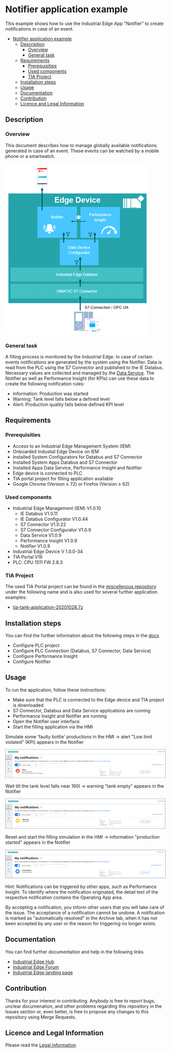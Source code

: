 # Notifier application example

This example shows how to use the Industrial Edge App "Notifier" to create notifications in case of an event.

- [Notifier application example](#notifier-application-example)
  - [Description](#description)
    - [Overview](#overview)
    - [General task](#general-task)
  - [Requirements](#requirements)
    - [Prerequisities](#prerequisities)
    - [Used components](#used-components)
    - [TIA Project](#tia-project)
  - [Installation steps](#installation-steps)
  - [Usage](#usage)
  - [Documentation](#documentation)
  - [Contribution](#contribution)
  - [Licence and Legal Information](#licence-and-legal-information)

## Description

### Overview

This document describes how to manage globally available notifications generated in case of an event.
These events can be watched by a mobile phone or a smartwatch.

![0](docs/graphics/0_Overview.PNG)

### General task

A filling process is monitored by the Industrial Edge. In case of certain events notifications are generated by the system using the Notifier.
Data is read from the PLC using the S7 Connector and published to the IE Databus.
Necessary values are collected and managed by the [Data Service](https://github.com/industrial-edge/data-service).
The Notifier as well as Performance Insight (for KPIs) can use these data to create the following notification rules:

- Information: Production was started
- Warning: Tank level falls below a defined level
- Alert: Production quality falls below defined KPI level

## Requirements

### Prerequisities

- Access to an Industrial Edge Management System (IEM)
- Onboarded Industial Edge Device on IEM
- Installed System Configurators for Databus and S7 Connector
- Installed System Apps Databus and S7 Connector
- Installed Apps Data Service, Performance Insight and Notifier
- Edge device is connected to PLC
- TIA portal project for filling application available
- Google Chrome (Version ≥ 72) or Firefox (Version ≥ 62)

### Used components

- Industrial Edge Management (IEM) V1.0.10
  - IE Databus V1.0.11
  - IE Databus Configurator V1.0.44
  - S7 Connector V1.0.22
  - S7 Connector Configurator V1.0.9
  - Data Service V1.0.9
  - Performance Insight V1.0.9
  - Notifier V1.0.9
- Industrial Edge Device V 1.0.0-34
- TIA Portal V16
- PLC: CPU 1511 FW 2.8.3

### TIA Project

The used TIA Portal project can be found in the [miscellenous repository](https://github.com/industrial-edge/miscellenous) under the following name and is also used for several further application examples:

- [tia-tank-application-20201028.7z](https://github.com/industrial-edge/miscellenous/blob/main/tia-tank-application-20201028.7z)

## Installation steps

You can find the further information about the following steps in the [docs](docs/Installation.md)

- Configure PLC project
- Configure PLC Connection (Databus, S7 Connector, Data Service)
- Configure Performance Insight
- Configure Notifier

## Usage

To run the application, follow these instructions:

- Make sure that the  PLC is connected to the Edge device and TIA project is downloaded
- S7 Connector, Databus and Data Service applications are running
- Performance Insight and Notifier are running
- Open the Notifier user interface
- Start the filling application via the HMI

Simulate some 'faulty bottle' productions in the HMI
-> alert "Low limit violated" (KPI) appears in the Notifier

![5_3](docs/graphics/5_3_Notifier.PNG)

Wait till the tank level falls near 160l
-> warning "tank empty" appears in the Notifier

![5_4](docs/graphics/5_4_Notifier.PNG)

Reset and start the filling simulation in the HMI
-> information "production started" appears in the Notifier

![5_5](docs/graphics/5_5_Notifier.PNG)

Hint: Notifications can be triggered by other apps, such as Performance Insight.
To identify where the notification originated, the detail text of the respective notification contains the Operating App area.

By accepting a notification, you inform  other users that you will take care of the issue. The acceptance of a notification cannot be undone.
A notification is marked as "automatically resolved" in the Archive tab, when it has not been accepted by any user or the reason for triggering no longer exists.

## Documentation

You can find further documentation and help in the following links
  - [Industrial Edge Hub](https://iehub.eu1.edge.siemens.cloud/#/documentation)
  - [Industrial Edge Forum](https://www.siemens.com/industrial-edge-forum)
  - [Industrial Edge landing page](http://siemens.com/industrial-edge)
  
## Contribution

Thanks for your interest in contributing. Anybody is free to report bugs, unclear documenation, and other problems regarding this repository in the Issues section or, even better, is free to propose any changes to this repository using Merge Requests.

## Licence and Legal Information

Please read the [Legal information](LICENSE.md).
